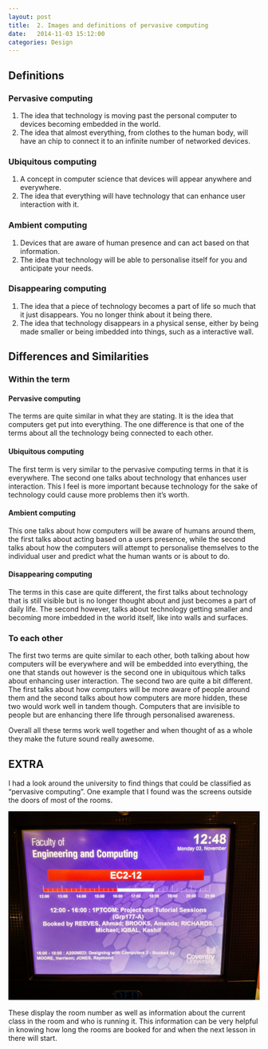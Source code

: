 ```yaml
---
layout: post
title:  2. Images and definitions of pervasive computing
date:   2014-11-03 15:12:00
categories: Design
---
```


## Definitions

### Pervasive computing
1. The idea that technology is moving past the personal computer to devices becoming embedded in the world.
2. The idea that almost everything, from clothes to the human body, will have an chip to connect it to an infinite number of networked devices.

### Ubiquitous computing
1. A concept in computer science that devices will appear anywhere and everywhere.
2. The idea that everything will have technology that can enhance user interaction with it.

### Ambient computing
1. Devices that are aware of human presence and can act based on that information.
2. The idea that technology will be able to personalise itself for you and anticipate your needs.

### Disappearing computing
1. The idea that a piece of technology becomes a part of life so much that it just disappears. You no longer think about it being there.
2. The idea that technology disappears in a physical sense, either by being made smaller or being imbedded into things, such as a interactive wall.


## Differences and Similarities

### Within the term

#### Pervasive computing
The terms are quite similar in what they are stating. It is the idea that computers get put into everything. The one difference is that one of the terms about all the technology being connected to each other.

#### Ubiquitous computing
The first term is very similar to the pervasive computing terms in that it is everywhere.
The second one talks about technology that enhances user interaction. This I feel is more important because technology for the sake of technology could cause more problems then it’s worth.

#### Ambient computing
This one talks about how computers will be aware of humans around them, the first talks about acting based on a users presence, while the second talks about how the computers will attempt to personalise themselves to the individual user and predict what the human wants or is about to do.

#### Disappearing computing
The terms in this case are quite different, the first talks about technology that is still visible but is no longer thought about and just becomes a part of daily life. The second however, talks about technology getting smaller and becoming more imbedded in the world itself, like into walls and surfaces.


### To each other
The first two terms are quite similar to each other, both talking about how computers will be everywhere and will be embedded into everything, the one that stands out however is the second one in ubiquitous which talks about enhancing user interaction.
The second two are quite a bit different. The first talks about how computers will be more aware of people around them and the second talks about how computers are more hidden, these two would work well in tandem though. Computers that are invisible to people but are enhancing there life through personalised awareness.

Overall all these terms work well together and when thought of as a whole they make the future sound really awesome.

## EXTRA
I had a look around the university to find things that could be classified as “pervasive computing”. One example that I found was the screens outside the doors of most of the rooms. 

![Screens outside the doors at university that display information about the room](./Assets/Images/universityroomscreens.jpg/)

These display the room number as well as information about the current class in the room and who is running it. This information can be very helpful in knowing how long the rooms are booked for and when the next lesson in there will start.

